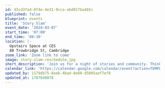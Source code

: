 ```yaml
---
id: d3cd3fa4-0f4e-4e31-9cca-abd017ba4b5c
published: false
blueprint: events
title: 'Story Slam'
event_date: '2024-03-07'
start_time: '07:00'
end_time: '08:30'
location: |-
  Upstairs Space at CES
  80 Trowbridge St, Cambridge
zoom_link: 'Zoom link to come'
image: story-slam-reschedule.jpg
short_description: 'Join us for a night of stories and community. Think The Moth from NPR. Community members can choose to join us in person or to watch the Zoom broadcast.'
calendar_link: 'https://calendar.google.com/calendar/event?action=TEMPLATE&tmeid=MGVjajlmbG5rOTd2anU3bDJxampmZmRpZXUgY19mNDRmNTg2NWYwNTVlNmM5MTVmNGQxY2RkZjliNzRjMzFjOGQ0YWUxZjNlZjkyZWY2ZDU4ZDllNTc2NTQ5OTc0QGc&tmsrc=c_f44f5865f055e6c915f4d1cddf9b74c31c8d4ae1f3ef92ef6d58d9e576549974%40group.calendar.google.com'
updated_by: 1179db75-8eeb-4bad-8e60-d5005aef7ef8
updated_at: 1707848078
---
```

